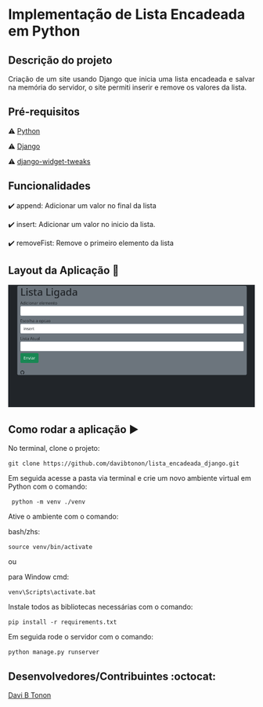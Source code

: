 # Implementação de Lista Encadeada em Python

## Descrição do projeto 

<p align="justify">
Criação de um site usando Django que inicia uma lista encadeada e salvar na memória do servidor, o site permiti inserir e remove os valores da lista.
</p>


## Pré-requisitos

:warning: [Python](https://www.python.org/)

:warning: [Django](https://www.djangoproject.com/)

:warning: [django-widget-tweaks](https://pypi.org/project/django-widget-tweaks/)


## Funcionalidades

:heavy_check_mark: append: Adicionar um valor no final da lista

:heavy_check_mark: insert: Adicionar um valor no inicio da lista.

:heavy_check_mark: removeFist: Remove o primeiro elemento da lista

## Layout da Aplicação :dash:

![Pagina da Aplicação](/menu.png)

## Como rodar a aplicação :arrow_forward:

No terminal, clone o projeto: 

```
git clone https://github.com/davibtonon/lista_encadeada_django.git
```

Em seguida acesse a pasta via terminal e crie um novo ambiente virtual em Python com o comando:

```
 python -m venv ./venv
```

Ative o ambiente com o comando:

bash/zhs: 
```
source venv/bin/activate  
```

ou

para Window cmd:
```
venv\Scripts\activate.bat
```

Instale todos as bibliotecas necessárias com o comando:

```
pip install -r requirements.txt 
```

Em seguida rode o servidor com o comando:

```
python manage.py runserver
```

## Desenvolvedores/Contribuintes :octocat:
[Davi B Tonon](https://github.com/davibtonon)
